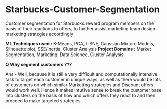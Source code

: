 # Starbucks-Customer-Segmentation
Customer segmentation for Starbucks reward program members on the basis of their reactions to offers, to further assist marketing team design marketing strategies accordingly

**ML Techniques used :** K-Means, PCA, t-SNE, Gaussian Mixture Models, Silhouette plot, SSE/Inertia, Cluster Analysis
**Project Domains :** Market Segmentation, Marketing, Data Science, Cluster Analysis

**Q Why segment customers ???**

Ans - Well, because it is still a very difficult and computationally intensive task to target each customer in unique ways, as well as there would be lots of customers on which similar Marketing strategies and Discount offers would work well. Hence it makes intutive sense to break the customer base into clusters on the basis of how and which offers they react to and then proceed to make targeted strategies.
